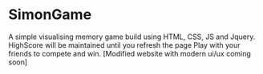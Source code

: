 # SimonGame
A simple visualising memory game build using HTML, CSS, JS and Jquery.
HighScore will be maintained until you refresh the page
Play with your friends to compete and win.
[Modified website with modern ui/ux coming soon]
